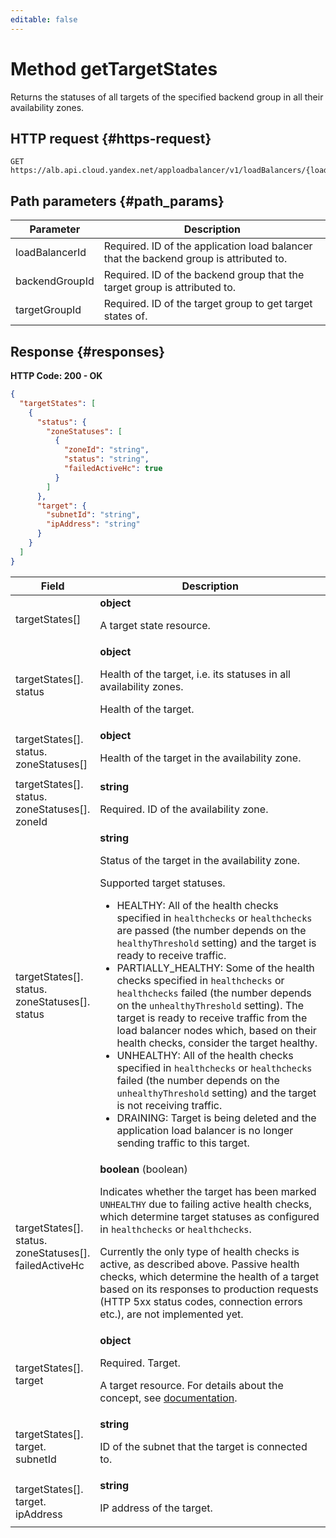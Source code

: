 ```yaml
---
editable: false
---
```


# Method getTargetStates
Returns the statuses of all targets of the specified backend group in all their availability zones.
 

 
## HTTP request {#https-request}
```
GET https://alb.api.cloud.yandex.net/apploadbalancer/v1/loadBalancers/{loadBalancerId}/targetStates/{backendGroupId}/{targetGroupId}
```
 
## Path parameters {#path_params}
 
Parameter | Description
--- | ---
loadBalancerId | Required. ID of the application load balancer that the backend group is attributed to.
backendGroupId | Required. ID of the backend group that the target group is attributed to.
targetGroupId | Required. ID of the target group to get target states of.
 
## Response {#responses}
**HTTP Code: 200 - OK**

```json 
{
  "targetStates": [
    {
      "status": {
        "zoneStatuses": [
          {
            "zoneId": "string",
            "status": "string",
            "failedActiveHc": true
          }
        ]
      },
      "target": {
        "subnetId": "string",
        "ipAddress": "string"
      }
    }
  ]
}
```

 
Field | Description
--- | ---
targetStates[] | **object**<br><p>A target state resource.</p> 
targetStates[].<br>status | **object**<br><p>Health of the target, i.e. its statuses in all availability zones.</p> <p>Health of the target.</p> 
targetStates[].<br>status.<br>zoneStatuses[] | **object**<br><p>Health of the target in the availability zone.</p> 
targetStates[].<br>status.<br>zoneStatuses[].<br>zoneId | **string**<br><p>Required. ID of the availability zone.</p> 
targetStates[].<br>status.<br>zoneStatuses[].<br>status | **string**<br><p>Status of the target in the availability zone.</p> <p>Supported target statuses.</p> <ul> <li>HEALTHY: All of the health checks specified in ``healthchecks`` or ``healthchecks`` are passed (the number depends on the ``healthyThreshold`` setting) and the target is ready to receive traffic.</li> <li>PARTIALLY_HEALTHY: Some of the health checks specified in ``healthchecks`` or ``healthchecks`` failed (the number depends on the ``unhealthyThreshold`` setting). The target is ready to receive traffic from the load balancer nodes which, based on their health checks, consider the target healthy.</li> <li>UNHEALTHY: All of the health checks specified in ``healthchecks`` or ``healthchecks`` failed (the number depends on the ``unhealthyThreshold`` setting) and the target is not receiving traffic.</li> <li>DRAINING: Target is being deleted and the application load balancer is no longer sending traffic to this target.</li> </ul> 
targetStates[].<br>status.<br>zoneStatuses[].<br>failedActiveHc | **boolean** (boolean)<br><p>Indicates whether the target has been marked ``UNHEALTHY`` due to failing active health checks, which determine target statuses as configured in ``healthchecks`` or ``healthchecks``.</p> <p>Currently the only type of health checks is active, as described above. Passive health checks, which determine the health of a target based on its responses to production requests (HTTP 5xx status codes, connection errors etc.), are not implemented yet.</p> 
targetStates[].<br>target | **object**<br><p>Required. Target.</p> <p>A target resource. For details about the concept, see <a href="/docs/application-load-balancer/concepts/target-group">documentation</a>.</p> 
targetStates[].<br>target.<br>subnetId | **string**<br><p>ID of the subnet that the target is connected to.</p> 
targetStates[].<br>target.<br>ipAddress | **string**<br><p>IP address of the target.</p> 